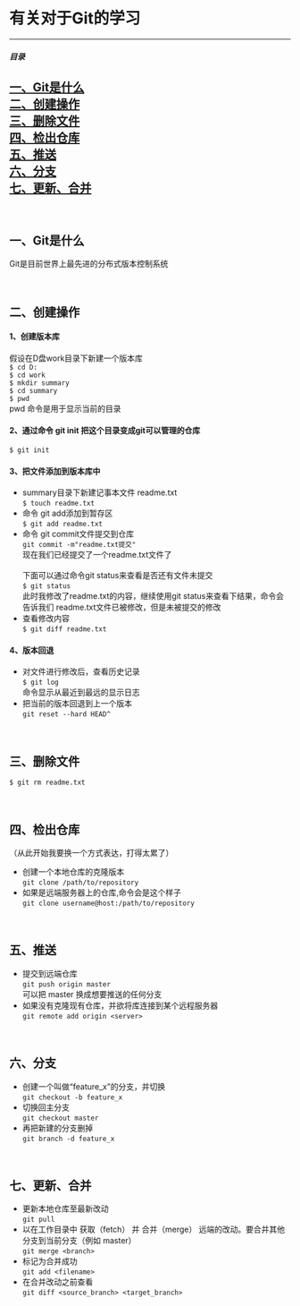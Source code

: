 # 有关对于Git的学习
---
##### 目录
<a href="#git01">一、Git是什么<br>
<a href="#git02">二、创建操作<br>
<a href="#git03">三、删除文件<br>
<a href="#git04">四、检出仓库<br>
<a href="#git05">五、推送<br>
<a href="#git06">六、分支<br>
<a href="#git07">七、更新、合并<br>
 ---
 
<a name="git01"><br>
## 一、Git是什么
Git是目前世界上最先进的分布式版本控制系统<br>
  
<a name="git02"><br>
## 二、创建操作
#### 1、创建版本库
假设在D盘work目录下新建一个版本库<br>
`$ cd D:`<br>
`$ cd work`<br>
`$ mkdir summary`<br>
`$ cd summary`<br>
`$ pwd`<br>
pwd 命令是用于显示当前的目录<br>
#### 2、通过命令 git init 把这个目录变成git可以管理的仓库
`$ git init`<br>
#### 3、把文件添加到版本库中
* summary目录下新建记事本文件 readme.txt <br>
`$ touch readme.txt`<br>
* 命令 git add添加到暂存区<br>
`$ git add readme.txt`<br>
* 命令 git commit文件提交到仓库<br>
`git commit -m"readme.txt提交"`<br>
现在我们已经提交了一个readme.txt文件了<br><br>
下面可以通过命令git status来查看是否还有文件未提交<br>
`$ git status`<br>
此时我修改了readme.txt的内容，继续使用git status来查看下结果，命令会告诉我们 readme.txt文件已被修改，但是未被提交的修改
* 查看修改内容<br>
`$ git diff readme.txt`<br>
#### 4、版本回退
* 对文件进行修改后，查看历史记录<br>
`$ git log`<br>
命令显示从最近到最远的显示日志<br>
* 把当前的版本回退到上一个版本<br>
`git reset --hard HEAD^`<br>
  
<a name="git03"><br>
## 三、删除文件
`$ git rm readme.txt`<br>
 
<a name="git04"><br>
## 四、检出仓库
（从此开始我要换一个方式表达，打得太累了）<br>
* 创建一个本地仓库的克隆版本<br>
`git clone /path/to/repository`<br>
* 如果是远端服务器上的仓库,命令会是这个样子<br>
`git clone username@host:/path/to/repository`<br>
  
<a name="git05"><br>
## 五、推送
* 提交到远端仓库<br>
`git push origin master`<br>
可以把 master 换成想要推送的任何分支<br>
* 如果没有克隆现有仓库，并欲将库连接到某个远程服务器<br>
`git remote add origin <server>`<br>
  
<a name="git06"><br>
## 六、分支
* 创建一个叫做“feature_x”的分支，并切换<br>
`git checkout -b feature_x`<br>
* 切换回主分支<br>
`git checkout master`<br>
* 再把新建的分支删掉<br>
`git branch -d feature_x`<br>
  
<a name="git07"><br>
## 七、更新、合并
* 更新本地仓库至最新改动<br>
`git pull`<br>
* 以在工作目录中 获取（fetch） 并 合并（merge） 远端的改动。要合并其他分支到当前分支（例如 master）<br>
`git merge <branch>`<br>
* 标记为合并成功<br>
`git add <filename>`<br>
* 在合并改动之前查看<br>
`git diff <source_branch> <target_branch>`<br>
